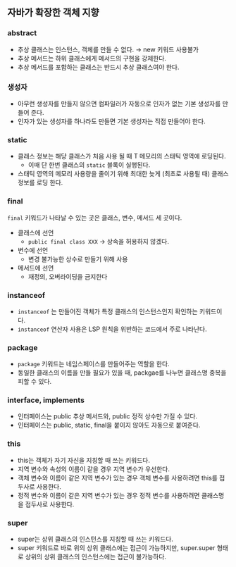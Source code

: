 ## 자바가 확장한 객체 지향
### abstract
- 추상 클래스는 인스턴스, 객체를 만들 수 없다. → new 키워드 사용불가  
- 추상 메서드는 하위 클래스에게 메서드의 구현을 강제한다.  
- 추상 메서드를 포함하는 클래스는 반드시 추상 클래스여야 한다.

### 생성자
- 아무런 생성자를 만들지 않으면 컴파일러가 자동으로 인자가 없는 기본 생성자를 만들어 준다.
- 인자가 있는 생성자를 하나라도 만들면 기본 생성자는 직접 만들어야 한다.

### static
- 클래스 정보는 해당 클래스가 처음 사용 될 때 T 메모리의 스태틱 영역에 로딩된다. 
  - 이때 단 한번 클래스의 `static` 블록이 실행된다.
- 스태틱 영역의 메모리 사용량을 줄이기 위해 최대한 늦게 (최초로 사용될 때) 클래스 정보를 로딩 한다.

### final
`final` 키워드가 나타날 수 있는 곳은 클래스, 변수, 메서드 세 곳이다.

- 클래스에 선언 
  - `public final class XXX` → 상속을 허용하지 않겠다.
- 변수에 선언
  - 변경 불가능한 상수로 만들기 위해 사용
- 메서드에 선언
  - 재정의, 오버라이딩을 금지한다

### instanceof
- `instanceof` 는 만들어진 객체가 특정 클래스의 인스턴스인지 확인하는 키워드이다.
- `instanceof` 연산자 사용은 LSP 원칙을 위반하는 코드에서 주로 나타난다.

### package
- `package` 키워드는 네임스페이스를 만들어주는 역할을 한다.
- 동일한 클래스의 이름을 만들 필요가 있을 때, packgae를 나누면 클래스명 중복을 피할 수 있다.

### interface, implements
- 인터페이스는 public 추상 메서드와, public 정적 상수만 가질 수 있다.
- 인터페이스는 public, static, final을 붙이지 않아도 자동으로 붙여준다.

### this
- this는 객체가 자기 자신을 지칭할 때 쓰는 키워드다.
- 지역 변수와 속성의 이름이 같을 경우 지역 변수가 우선한다.
- 객체 변수와 이름이 같은 지역 변수가 있는 경우 객체 변수를 사용하려면 this를 접두사로 사용한다.
- 정적 변수와 이름이 같은 지역 변수가 있는 경우 정적 변수를 사용하려면 클래스명을 접두사로 사용한다.

### super
- super는 상위 클래스의 인스턴스를 지칭할 때 쓰는 키워드다.
- super 키워드로 바로 위의 상위 클래스에는 접근이 가능하지만, super.super 형태로 상위의 상위 클래스의 인스턴스에는 접근이 불가능하다.
